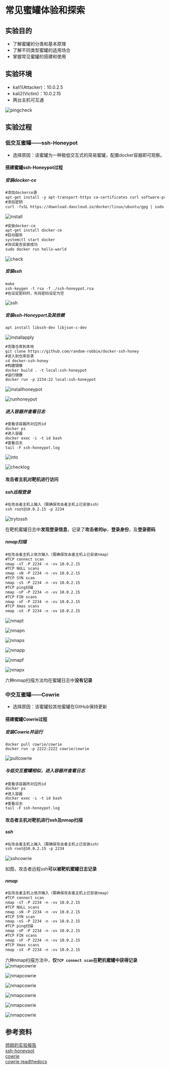 # 常见蜜罐体验和探索

## 实验目的

* 了解蜜罐的分类和基本原理
* 了解不同类型蜜罐的适用场合
* 掌握常见蜜罐的搭建和使用

## 实验环境

* kali1(Attacker)：10.0.2.5
* kali2(Victim)：10.0.2.15
* 两台主机可互通

![pingcheck](https://github.com/CUCCS/2020-ns-public-LLLanW/blob/exp11/img/pingcheck.png)  

## 实验过程

### 低交互蜜罐——ssh-Honeypot

* 选择原因：该蜜罐为一种极低交互式的简易蜜罐，配置docker容器即可观察。

#### 搭建蜜罐ssh-Honeypot过程

##### 安装docker-ce  

```1
#添加dockerce源
apt-get install -y apt-transport-https ca-certificates curl software-properties-common
#添加密钥
curl -fsSL https://download.daocloud.io/docker/linux/ubuntu/gpg | sudo apt-key add -
```

![install](https://github.com/CUCCS/2020-ns-public-LLLanW/blob/exp11/img/install.png)  

```2
#安装docker-ce
apt-get install docker-ce
#启动服务
systemctl start docker
#测试是否安装成功
sudo docker run hello-world
```

![check](https://github.com/CUCCS/2020-ns-public-LLLanW/blob/exp11/img/checkdocker.png)  

##### 安装ssh

```3
make
ssh-keygen -t rsa -f ./ssh-honeypot.rsa
#在设定密码时，先将密码设定为空
```

![ssh](https://github.com/CUCCS/2020-ns-public-LLLanW/blob/exp11/img/installssh.png)  

##### 安装ssh-Honeyport及其依赖

```4
apt install libssh-dev libjson-c-dev
```

![installapply](https://github.com/CUCCS/2020-ns-public-LLLanW/blob/exp11/img/installapply.png)  

```5
#克隆仓库到本地
git clone https://github.com/random-robbie/docker-ssh-honey
#进入到仓库目录
cd docker-ssh-honey
#构建镜像
docker build . -t local:ssh-honeypot
#运行镜像
docker run -p 2234:22 local:ssh-honeypot
```

![installhoneypot](https://github.com/CUCCS/2020-ns-public-LLLanW/blob/exp11/img/installhoneypot.png)  

![runhoneypot](https://github.com/CUCCS/2020-ns-public-LLLanW/blob/exp11/img/intodocker.png)  

##### 进入容器并查看日志

```6
#查看该容器所对应的id
docker ps
#进入容器
docker exec -i -t id bash
#查看日志
tail -F ssh-honeypot.log
```

![into](https://github.com/CUCCS/2020-ns-public-LLLanW/blob/exp11/img/intodocker1.png)  

![checklog](https://github.com/CUCCS/2020-ns-public-LLLanW/blob/exp11/img/checklog.png)  

#### 攻击者主机对靶机进行访问

##### ssh远程登录

```7
#在攻击者主机上输入（需确保攻击者主机上已安装ssh）
ssh root@10.0.2.15 -p 2234
```

![trytossh](https://github.com/CUCCS/2020-ns-public-LLLanW/blob/exp11/img/trytossh.png)  

在靶机蜜罐日志中**发现登录信息**，记录了**攻击者的ip**，**登录身份**，及**登录密码**  

##### nmap扫描

```8
#在攻击者主机上依次输入（需确保攻击者主机上已安装nmap）
#TCP connect scan
nmap -sT -P 2234 -n -vv 10.0.2.15
#TCP NULL scans
nmap -sN -P 2234 -n -vv 10.0.2.15
#TCP SYN scan
nmap -sS -P 2234 -n -vv 10.0.2.15
#TCP ping扫描
nmap -sP -P 2234 -n -vv 10.0.2.15
#TCP FIN scans
nmap -sF -P 2234 -n -vv 10.0.2.15
#TCP Xmas scans
nmap -sX -P 2234 -n -vv 10.0.2.15
```

![nmapt](https://github.com/CUCCS/2020-ns-public-LLLanW/blob/exp11/img/nmapt.png)  

![nmapn](https://github.com/CUCCS/2020-ns-public-LLLanW/blob/exp11/img/nmapn.png)  

![nmaps](https://github.com/CUCCS/2020-ns-public-LLLanW/blob/exp11/img/nmaps.png)  

![nmapp](https://github.com/CUCCS/2020-ns-public-LLLanW/blob/exp11/img/nmapp.png)  

![nmapf](https://github.com/CUCCS/2020-ns-public-LLLanW/blob/exp11/img/nmapf.png)  

![nmapx](https://github.com/CUCCS/2020-ns-public-LLLanW/blob/exp11/img/nmapx.png)  

六种nmap扫描方法均在蜜罐日志中**没有记录**

### 中交互蜜罐——Cowrie

* 选择原因：该蜜罐较其他蜜罐在GitHub保持更新

#### 搭建蜜罐Cowrie过程

##### 安装Cowrie并运行

```9
docker pull cowrie/cowrie
docker run -p 2222:2222 cowrie/cowrie
```

![pullcowrie](https://github.com/CUCCS/2020-ns-public-LLLanW/blob/exp11/img/pullcowrie.png)  

##### 与低交互蜜罐相似，进入容器并查看日志

```10
#查看该容器所对应的id
docker ps
#进入容器
docker exec -i -t id bash
#查看日志
tail -F ssh-honeypot.log
```

#### 攻击者主机对靶机进行ssh及nmap扫描

##### ssh

```7
#在攻击者主机上输入（需确保攻击者主机上已安装ssh）
ssh root@10.0.2.15 -p 2234
```

![sshcowrie](https://github.com/CUCCS/2020-ns-public-LLLanW/blob/exp11/img/sshcowrie.png)  

如图，攻击者远程ssh**可以被靶机蜜罐日志记录**

##### nmap

```8
#在攻击者主机上依次输入（需确保攻击者主机上已安装nmap）
#TCP connect scan
nmap -sT -P 2234 -n -vv 10.0.2.15
#TCP NULL scans
nmap -sN -P 2234 -n -vv 10.0.2.15
#TCP SYN scan
nmap -sS -P 2234 -n -vv 10.0.2.15
#TCP ping扫描
nmap -sP -P 2234 -n -vv 10.0.2.15
#TCP FIN scans
nmap -sF -P 2234 -n -vv 10.0.2.15
#TCP Xmas scans
nmap -sX -P 2234 -n -vv 10.0.2.15
```

六种nmap扫描方法中，**仅`TCP connect scan`在靶机蜜罐中获得记录**
![nmapcowrie](https://github.com/CUCCS/2020-ns-public-LLLanW/blob/exp11/img/nmaptcowries.png)  

![nmapcowrie](https://github.com/CUCCS/2020-ns-public-LLLanW/blob/exp11/img/nmapncowrie.png)  

![nmapcowrie](https://github.com/CUCCS/2020-ns-public-LLLanW/blob/exp11/img/nmapscowrie.png)  

![nmapcowrie](https://github.com/CUCCS/2020-ns-public-LLLanW/blob/exp11/img/nmappcowrie.png)  

![nmapcowrie](https://github.com/CUCCS/2020-ns-public-LLLanW/blob/exp11/img/nmapfcowrie.png)  

![nmapcowrie](https://github.com/CUCCS/2020-ns-public-LLLanW/blob/exp11/img/nmapcowries.png)  

## 参考资料

[师姐的实验报告](https://github.com/CUCCS/2019-NS-Public-chencwx/tree/ns_chap0x11/ns_chapter11)  
[ssh-honeypot](https://github.com/droberson/ssh-honeypot)  
[cowrie](https://github.com/cowrie/cowrie)  
[cowrie readthedocs](https://cowrie.readthedocs.io/en/latest/index.html)  
